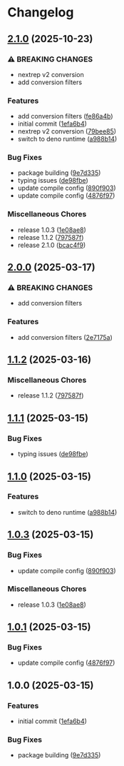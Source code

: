 # Changelog

## [2.1.0](https://github.com/jake-walker/workout-converter/compare/v2.0.0...v2.1.0) (2025-10-23)


### ⚠ BREAKING CHANGES

* nextrep v2 conversion
* add conversion filters

### Features

* add conversion filters ([fe86a4b](https://github.com/jake-walker/workout-converter/commit/fe86a4b0b9e20c3ce2598bd67889bd3735a8a28c))
* initial commit ([1efa6b4](https://github.com/jake-walker/workout-converter/commit/1efa6b4b1b4b11cbf1da38f20965d03e4a00abe7))
* nextrep v2 conversion ([79bee85](https://github.com/jake-walker/workout-converter/commit/79bee8585d1439281a21521cbd104503b286005d))
* switch to deno runtime ([a988b14](https://github.com/jake-walker/workout-converter/commit/a988b142afc3f85967b2a9b273e06096cede17ad))


### Bug Fixes

* package building ([9e7d335](https://github.com/jake-walker/workout-converter/commit/9e7d3352da71e6454a583bbab98b5bfc6b51b4eb))
* typing issues ([de98fbe](https://github.com/jake-walker/workout-converter/commit/de98fbe4d1a8dbc6efbcd9f42a530023161faec1))
* update compile config ([890f903](https://github.com/jake-walker/workout-converter/commit/890f903cdf823abe079880d581342beb1ee84e26))
* update compile config ([4876f97](https://github.com/jake-walker/workout-converter/commit/4876f97008c1c3a5691b1af74ce28beaa87f1ad3))


### Miscellaneous Chores

* release 1.0.3 ([1e08ae8](https://github.com/jake-walker/workout-converter/commit/1e08ae877f9a4fda4e91e8649dd0a26b8782824d))
* release 1.1.2 ([797587f](https://github.com/jake-walker/workout-converter/commit/797587f035ea39c3f10387482de434ded0885541))
* release 2.1.0 ([bcac4f9](https://github.com/jake-walker/workout-converter/commit/bcac4f96c31ad1cd39b1241e6e0285ec00e75db1))

## [2.0.0](https://github.com/jake-walker/workout-converter/compare/v1.1.2...v2.0.0) (2025-03-17)


### ⚠ BREAKING CHANGES

* add conversion filters

### Features

* add conversion filters ([2e7175a](https://github.com/jake-walker/workout-converter/commit/2e7175a16410e29295d2c8bc6b85232319c354c7))

## [1.1.2](https://github.com/jake-walker/workout-converter/compare/v1.1.1...v1.1.2) (2025-03-16)


### Miscellaneous Chores

* release 1.1.2 ([797587f](https://github.com/jake-walker/workout-converter/commit/797587f035ea39c3f10387482de434ded0885541))

## [1.1.1](https://github.com/jake-walker/workout-converter/compare/v1.1.0...v1.1.1) (2025-03-15)


### Bug Fixes

* typing issues ([de98fbe](https://github.com/jake-walker/workout-converter/commit/de98fbe4d1a8dbc6efbcd9f42a530023161faec1))

## [1.1.0](https://github.com/jake-walker/workout-converter/compare/v1.0.3...v1.1.0) (2025-03-15)


### Features

* switch to deno runtime ([a988b14](https://github.com/jake-walker/workout-converter/commit/a988b142afc3f85967b2a9b273e06096cede17ad))

## [1.0.3](https://github.com/jake-walker/workout-converter/compare/v1.0.1...v1.0.3) (2025-03-15)


### Bug Fixes

* update compile config ([890f903](https://github.com/jake-walker/workout-converter/commit/890f903cdf823abe079880d581342beb1ee84e26))


### Miscellaneous Chores

* release 1.0.3 ([1e08ae8](https://github.com/jake-walker/workout-converter/commit/1e08ae877f9a4fda4e91e8649dd0a26b8782824d))

## [1.0.1](https://github.com/jake-walker/workout-converter/compare/v1.0.0...v1.0.1) (2025-03-15)


### Bug Fixes

* update compile config ([4876f97](https://github.com/jake-walker/workout-converter/commit/4876f97008c1c3a5691b1af74ce28beaa87f1ad3))

## 1.0.0 (2025-03-15)


### Features

* initial commit ([1efa6b4](https://github.com/jake-walker/workout-converter/commit/1efa6b4b1b4b11cbf1da38f20965d03e4a00abe7))


### Bug Fixes

* package building ([9e7d335](https://github.com/jake-walker/workout-converter/commit/9e7d3352da71e6454a583bbab98b5bfc6b51b4eb))
